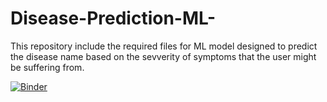 # Disease-Prediction-ML-
This repository include the required files for ML model designed to predict the disease name based on the 
sevverity of symptoms that the user might be suffering from.

[![Binder](https://mybinder.org/badge_logo.svg)](https://mybinder.org/v2/gh/harshaljagtap6/Disease-Prediction-ML/HEAD)
